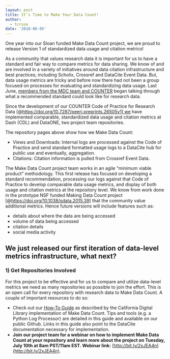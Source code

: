 ```yaml
---
layout: post
title: It’s Time to Make Your Data Count!
author:
  - tcruse
date: '2018-06-05'
---
```

One year into our Sloan funded Make Data Count project, we are proud to release Version 1 of standardized data usage and citation metrics!

As a community that values research data it is important for us to have a standard and fair way to compare metrics for data sharing. We know of and are involved in a variety of initiatives around data citation infrastructure and best practices; including Scholix, Crossref and DataCite Event Data. But, data usage metrics are tricky and before now there had not been a group focused on processes for evaluating and standardizing data usage. Last June, [members from the MDC team and COUNTER](https://makedatacount.org/2018/02/12/code-of-practice-for-research-data-usage-metrics-release-1/) began talking through what a recommended standard could look like for research data.

Since the development of our COUNTER Code of Practice for Research Data [@https://doi.org/10.7287/peerj.preprints.26505v1] we have implemented comparable, standardized data usage and citation metrics at Dash (CDL) and DataONE, two project team repositories.

The repository pages above show how we Make Data Count:

* Views and Downloads: Internal logs are processed against the Code of Practice and send standard formatted usage logs to a DataCite hub for public use and eventually, aggregation.
* Citations: Citation information is pulled from Crossref Event Data.

The Make Data Count project team works in an agile “minimum viable product” methodology. This first release has focused on developing a standard recommendation, processing our logs against that Code of Practice to develop comparable data usage metrics, and display of both usage and citation metrics at the repository level. We know from work done in the prototype NSF funded Making Data Count project [@https://doi.org/10.1038/sdata.2015.39] that the community value additional metrics. Hence future versions will include features such as:

* details about where the data are being accessed
* volume of data being accessed
* citation details
* social media activity

## We just released our first iteration of data-level metrics infrastructure, what next?

### 1) Get Repositories Involved

For this project to be effective and for us to compare and utilize data-level metrics we need as many repositories as possible to join the effort. This is an open call for every repository with research data to Make Data Count. A couple of important resources to do so:

* Check out our [How-To Guide](https://github.com/CDLUC3/Make-Data-Count/blob/master/getting-started.md) as described by the California Digital Library implementation of Make Data Count. Tips and tools (e.g. a Python Log Processor) are detailed in this guide and available on our public Github. Links in this guide also point to the DataCite documentation necessary for implementation.
* **Join our project team for a webinar on how to implement Make Data Count at your repository and learn more about the project on Tuesday, July 10th at 8am PST/11am EST. Webinar link:** [http://bit.ly/2xJEA4n](http://bit.ly/2xJEA4n).
